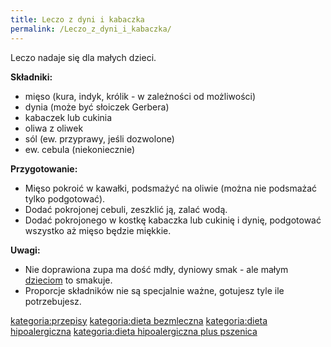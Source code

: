 ```yaml
---
title: Leczo z dyni i kabaczka
permalink: /Leczo_z_dyni_i_kabaczka/
---
```


Leczo nadaje się dla małych dzieci.

**Składniki:**

-   mięso (kura, indyk, królik - w zależności od możliwości)
-   dynia (może być słoiczek Gerbera)
-   kabaczek lub cukinia
-   oliwa z oliwek
-   sól (ew. przyprawy, jeśli dozwolone)
-   ew. cebula (niekoniecznie)

**Przygotowanie:**

-   Mięso pokroić w kawałki, podsmażyć na oliwie (można nie podsmażać tylko podgotować).
-   Dodać pokrojonej cebuli, zeszklić ją, zalać wodą.
-   Dodać pokrojonego w kostkę kabaczka lub cukinię i dynię, podgotować wszystko aż mięso będzie miękkie.

**Uwagi:**

-   Nie doprawiona zupa ma dość mdły, dyniowy smak - ale małym [dzieciom](/dziecko "wikilink") to smakuje.
-   Proporcje składników nie są specjalnie ważne, gotujesz tyle ile potrzebujesz.

[kategoria:przepisy](/kategoria:przepisy "wikilink") [kategoria:dieta bezmleczna](/kategoria:dieta_bezmleczna "wikilink") [kategoria:dieta hipoalergiczna](/kategoria:dieta_hipoalergiczna "wikilink") [kategoria:dieta hipoalergiczna plus pszenica](/kategoria:dieta_hipoalergiczna_plus_pszenica "wikilink")